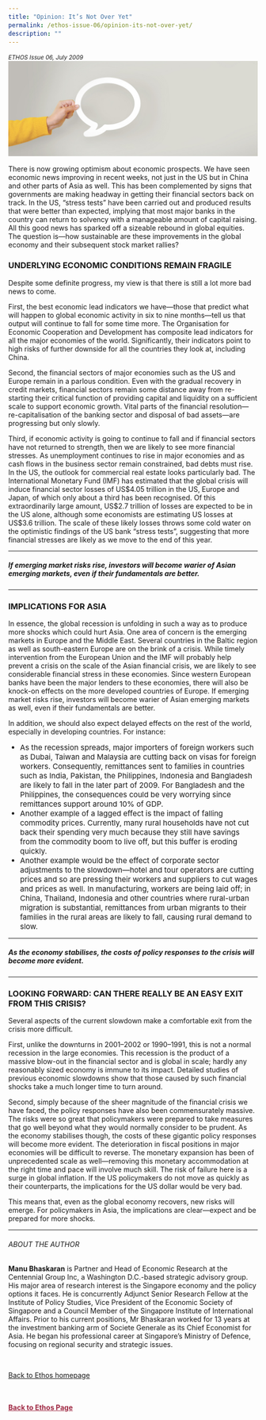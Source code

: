 ```yaml
---
title: "Opinion: It’s Not Over Yet"
permalink: /ethos-issue-06/opinion-its-not-over-yet/
description: ""
---
```

<style>

.back a
{
	color: #9f2943;
	font-weight: bold;
}

#banner img
{
	width:100%;
}
	
.author
{
border-bottom: 1px solid black;
margin-top:40px;
padding-bottom:30px;
border-top: 1px solid black;	

}

.author p {
	font-size: 0.9em;
	line-height:24px !important;
	}	

.break
{
   border-top: 1px solid  black;
   border-bottom: 1px solid black;
	 padding:20px;
	text-align:center;
	margin-top:50px;
}
	
.break1
{
font-family: Georgia;
	font-size:20px;
	font-style: italic;
	font-weight: bold;
}

.boxheader {
	color: white !important;
	}	

.containerbox {
	background-color: #eceedb;
	border-radius: 10px;
	padding: 5%;
	margin-top: 5%;
	
	}	

li {
	font-size: 15px !important;
	
	}	

</style>

<em><small>ETHOS Issue 06, July 2009</small></em>
<img src="/images/Landing_Banner_Images/banner_opinion.jpg">

  
<p>There is now growing optimism about economic prospects. We have seen economic news improving in recent weeks, not just in the US but in China and other parts of Asia as well. This has been complemented by signs that governments are making headway in getting their financial sectors back on track. In the US, “stress tests” have been carried out and produced results that were better than expected, implying that most major banks in the country can return to solvency with a manageable amount of capital raising. All this good news has sparked off a sizeable rebound in global equities. The question is—how sustainable are these improvements in the global economy and their subsequent stock market rallies?</p>  
  
<h3>UNDERLYING ECONOMIC CONDITIONS REMAIN FRAGILE</h3>  
  
<p>Despite some definite progress, my view is that there is still a lot more bad news to come.</p>  
  
<p>First, the best economic lead indicators we have—those that predict what will happen to global economic activity in six to nine months—tell us that output will continue to fall for some time more. The Organisation for Economic Cooperation and Development has composite lead indicators for all the major economies of the world. Significantly, their indicators point to high risks of further downside for all the countries they look at, including China.</p>  
  
<p>Second, the financial sectors of major economies such as the US and Europe remain in a parlous condition. Even with the gradual recovery in credit markets, financial sectors remain some distance away from re-starting their critical function of providing capital and liquidity on a sufficient scale to support economic growth. Vital parts of the financial resolution— re-capitalisation of the banking sector and disposal of bad assets—are progressing but only slowly.</p>  
  
<p>Third, if economic activity is going to continue to fall and if financial sectors have not returned to strength, then we are likely to see more financial stresses. As unemployment continues to rise in major economies and as cash flows in the business sector remain constrained, bad debts must rise. In the US, the outlook for commercial real estate looks particularly bad. The International Monetary Fund (IMF) has estimated that the global crisis will induce financial sector losses of US$4.05 trillion in the US, Europe and Japan, of which only about a third has been recognised. Of this extraordinarily large amount, US$2.7 trillion of losses are expected to be in the US alone, although some economists are estimating US losses at US$3.6 trillion. The scale of these likely losses throws some cold water on the optimistic findings of the US bank “stress tests”, suggesting that more financial stresses are likely as we move to the end of this year.</p>  
  
<hr>  
  
<h5><em>  
If emerging market risks  
rise, investors will become  
warier of Asian emerging  
markets, even if their  
fundamentals are better.  
</em></h5>  
  
<hr>  
  
<h3>IMPLICATIONS FOR ASIA</h3>  
  
<p>In essence, the global recession is unfolding in such a way as to produce more shocks which could hurt Asia. One area of concern is the emerging markets in Europe and the Middle East. Several countries in the Baltic region as well as south-eastern Europe are on the brink of a crisis. While timely intervention from the European Union and the IMF will probably help prevent a crisis on the scale of the Asian financial crisis, we are likely to see considerable financial stress in these economies. Since western European banks have been the major lenders to these economies, there will also be knock-on effects on the more developed countries of Europe. If emerging market risks rise, investors will become warier of Asian emerging markets as well, even if their fundamentals are better.</p>  
  
<p>In addition, we should also expect delayed effects on the rest of the world, especially in developing countries. For instance:</p>  
  
<ul>  
<li>As the recession spreads, major importers of foreign workers such as Dubai, Taiwan and Malaysia are cutting back on visas for foreign workers. Consequently, remittances sent to families in countries such as India, Pakistan, the Philippines, Indonesia and Bangladesh are likely to fall in the later part of 2009. For Bangladesh and the Philippines, the consequences could be very worrying since remittances support around 10% of GDP.</li>  
<li>Another example of a lagged effect is the impact of falling commodity prices. Currently, many rural households have not cut back their spending very much because they still have savings from the commodity boom to live off, but this buffer is eroding quickly.</li>  
<li>Another example would be the effect of corporate sector adjustments to the slowdown—hotel and tour operators are cutting prices and so are pressing their workers and suppliers to cut wages and prices as well. In manufacturing, workers are being laid off; in China, Thailand, Indonesia and other countries where rural-urban migration is substantial, remittances from urban migrants to their families in the rural areas are likely to fall, causing rural demand to slow.</li>  
</ul>  
  
<hr>  
  
<h5><em>  
As the economy stabilises,  
the costs of policy responses  
to the crisis will  
become more evident.  
</em></h5>  
  
<hr>  
  
<h3>LOOKING FORWARD: CAN THERE REALLY BE AN EASY EXIT FROM THIS CRISIS?</h3>  
  
<p>Several aspects of the current slowdown make a comfortable exit from the crisis more difficult.</p>  
  
<p>First, unlike the downturns in 2001–2002 or 1990–1991, this is not a normal recession in the large economies. This recession is the product of a massive blow-out in the financial sector and is global in scale; hardly any reasonably sized economy is immune to its impact. Detailed studies of previous economic slowdowns show that those caused by such financial shocks take a much longer time to turn around.</p>  
  
<p>Second, simply because of the sheer magnitude of the financial crisis we have faced, the policy responses have also been commensurately massive. The risks were so great that policymakers were prepared to take measures that go well beyond what they would normally consider to be prudent. As the economy stabilises though, the costs of these gigantic policy responses will become more evident. The deterioration in fiscal positions in major economies will be difficult to reverse. The monetary expansion has been of unprecedented scale as well—removing this monetary accommodation at the right time and pace will involve much skill. The risk of failure here is a surge in global inflation. If the US policymakers do not move as quickly as their counterparts, the implications for the US dollar would be very bad.</p>  
  
<p>This means that, even as the global economy recovers, new risks will emerge. For policymakers in Asia, the implications are clear—expect and be prepared for more shocks.</p>  
  
<hr>  
  
<h6>ABOUT THE AUTHOR</h6>  
  
<p class="small-text"><strong>Manu Bhaskaran</strong> is Partner and Head of Economic Research at the Centennial Group Inc, a Washington D.C.-based strategic advisory group. His major area of research interest is the Singapore economy and the policy options it faces. He is concurrently Adjunct Senior Research Fellow at the Institute of Policy Studies, Vice President of the Economic Society of Singapore and a Council Member of the Singapore Institute of International Affairs. Prior to his current positions, Mr Bhaskaran worked for 13 years at the investment banking arm of Societe Generale as its Chief Economist for Asia. He began his professional career at Singapore’s Ministry of Defence, focusing on regional security and strategic issues.</p>  
  
<br>  
  
<p><a href="../../ethos.html">Back to Ethos homepage</a></p>




<br>
<br>	
<div class="back">
<a href="/ethos/">Back to Ethos Page</a>	
</div>